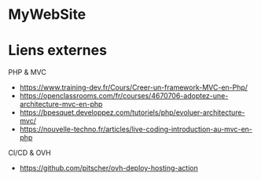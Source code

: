 # MyWebSite

Liens externes
==============
PHP & MVC
* https://www.training-dev.fr/Cours/Creer-un-framework-MVC-en-Php/  
* https://openclassrooms.com/fr/courses/4670706-adoptez-une-architecture-mvc-en-php
* https://bpesquet.developpez.com/tutoriels/php/evoluer-architecture-mvc/
* https://nouvelle-techno.fr/articles/live-coding-introduction-au-mvc-en-php

CI/CD & OVH
* https://github.com/pitscher/ovh-deploy-hosting-action
